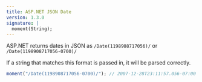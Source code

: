 ```yaml
---
title: ASP.NET JSON Date
version: 1.3.0
signature: |
  moment(String);
---
```



ASP.NET returns dates in JSON as `/Date(1198908717056)/` or `/Date(1198908717056-0700)/`

If a string that matches this format is passed in, it will be parsed correctly.

```javascript
moment("/Date(1198908717056-0700)/"); // 2007-12-28T23:11:57.056-07:00
```
